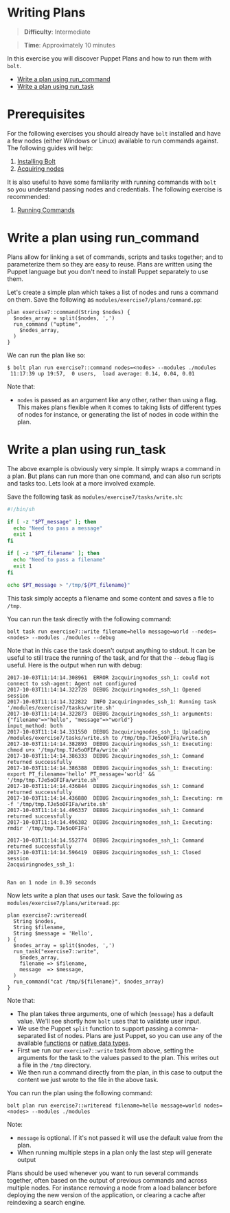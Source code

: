 # Writing Plans

> **Difficulty**: Intermediate

> **Time**: Approximately 10 minutes

In this exercise you will discover Puppet Plans and how to run them with `bolt`.

- [Write a plan using run_command](#write-a-plan-using-run_command)
- [Write a plan using run_task](#write-a-plan-using-run_task)

# Prerequisites

For the following exercises you should already have `bolt` installed and have a few nodes (either Windows or Linux) available to run commands against. The following guides will help:

1. [Installing Bolt](../1-installing-bolt)
1. [Acquiring nodes](../2-acquiring-nodes)

It is also useful to have some familiarity with running commands with `bolt` so you understand passing nodes and credentials. The following exercise is recommended:

1. [Running Commands](../3-running-commands)

# Write a plan using run_command

Plans allow for linking a set of commands, scripts and tasks together; and to parameterize them so they are easy to reuse. Plans are written using the Puppet language but you don't need to install Puppet separately to use them. 

Let's create a simple plan which takes a list of nodes and runs a command on them. Save the following as `modules/exercise7/plans/command.pp`:

```puppet
plan exercise7::command(String $nodes) {
  $nodes_array = split($nodes, ',')
  run_command ("uptime",
    $nodes_array,
  )
}
```

We can run the plan like so:

```
$ bolt plan run exercise7::command nodes=<nodes> --modules ./modules
 11:17:39 up 19:57,  0 users,  load average: 0.14, 0.04, 0.01
```

Note that:

* `nodes` is passed as an argument like any other, rather than using a flag. This makes plans flexible when it comes to taking lists of different types of nodes for instance, or generating the list of nodes in code within the plan.


# Write a plan using run_task

The above example is obviously very simple. It simply wraps a command in a plan. But plans can run more than one command, and can also run scripts and tasks too. Lets look at a more involved example.

Save the following task as `modules/exercise7/tasks/write.sh`:

```bash
#!/bin/sh

if [ -z "$PT_message" ]; then
  echo "Need to pass a message"
  exit 1
fi

if [ -z "$PT_filename" ]; then
  echo "Need to pass a filename"
  exit 1
fi

echo $PT_message > "/tmp/${PT_filename}"
```

This task simply accepts a filename and some content and saves a file to `/tmp`.

You can run the task directly with the following command:

```
bolt task run exercise7::write filename=hello message=world --nodes=<nodes> --modules ./modules --debug
```

Note that in this case the task doesn't output anything to stdout. It can be useful to still trace the running of the task, and for that the `--debug` flag is useful. Here is the output when run with debug:

```
2017-10-03T11:14:14.308961  ERROR 2acquiringnodes_ssh_1: could not connect to ssh-agent: Agent not configured
2017-10-03T11:14:14.322728  DEBUG 2acquiringnodes_ssh_1: Opened session
2017-10-03T11:14:14.322822  INFO 2acquiringnodes_ssh_1: Running task '/modules/exercise7/tasks/write.sh'
2017-10-03T11:14:14.322873  DEBUG 2acquiringnodes_ssh_1: arguments: {"filename"=>"hello", "message"=>"world"}
input_method: both
2017-10-03T11:14:14.331550  DEBUG 2acquiringnodes_ssh_1: Uploading /modules/exercise7/tasks/write.sh to /tmp/tmp.TJe5oOFIFa/write.sh
2017-10-03T11:14:14.382893  DEBUG 2acquiringnodes_ssh_1: Executing: chmod u+x '/tmp/tmp.TJe5oOFIFa/write.sh'
2017-10-03T11:14:14.386333  DEBUG 2acquiringnodes_ssh_1: Command returned successfully
2017-10-03T11:14:14.386388  DEBUG 2acquiringnodes_ssh_1: Executing: export PT_filename='hello' PT_message='world' && '/tmp/tmp.TJe5oOFIFa/write.sh'
2017-10-03T11:14:14.436844  DEBUG 2acquiringnodes_ssh_1: Command returned successfully
2017-10-03T11:14:14.436880  DEBUG 2acquiringnodes_ssh_1: Executing: rm -f '/tmp/tmp.TJe5oOFIFa/write.sh'
2017-10-03T11:14:14.496337  DEBUG 2acquiringnodes_ssh_1: Command returned successfully
2017-10-03T11:14:14.496382  DEBUG 2acquiringnodes_ssh_1: Executing: rmdir '/tmp/tmp.TJe5oOFIFa'

2017-10-03T11:14:14.552774  DEBUG 2acquiringnodes_ssh_1: Command returned successfully
2017-10-03T11:14:14.596419  DEBUG 2acquiringnodes_ssh_1: Closed session
2acquiringnodes_ssh_1:


Ran on 1 node in 0.39 seconds
```

Now lets write a plan that uses our task. Save the following as `modules/exercise7/plans/writeread.pp`:

```puppet
plan exercise7::writeread(
  String $nodes,
  String $filename,
  String $message = 'Hello',
) {
  $nodes_array = split($nodes, ',')
  run_task("exercise7::write",
    $nodes_array,
    filename => $filename,
    message  => $message,
  )
  run_command("cat /tmp/${filename}", $nodes_array)
}
```

Note that:

* The plan takes three arguments, one of which (`message`) has a default value. We'll see shortly how `bolt` uses that to validate user input.
* We use the Puppet `split` function to support passing a comma-separated list of nodes. Plans are just Puppet, so you can use any of the available [functions](https://docs.puppet.com/puppet/latest/function.html) or [native data types](https://docs.puppet.com/puppet/latest/lang_data_type.html).
* First we run our `exercise7::write` task from above, setting the arguments for the task to the values passed to the plan. This writes out a file in the `/tmp` directory.
* We then run a command directly from the plan, in this case to output the content we just wrote to the file in the above task.

You can run the plan using the following command:

```
bolt plan run exercise7::writeread filename=hello message=world nodes=<nodes> --modules ./modules
```

Note:

* `message` is optional. If it's not passed it will use the default value from the plan.
* When running multiple steps in a plan only the last step will generate output

Plans should be used whenever you want to run several commands together, often based on the output of previous commands and across multiple nodes. For instance removing a node from a load balancer before deploying the new version of the application, or clearing a cache after reindexing a search engine.
